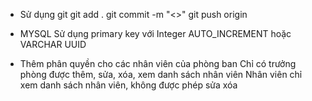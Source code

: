 - Sử dụng git 
git add .
git commit -m "<<messsage>>"
git push origin 

- MYSQL
Sử dụng primary key với Integer AUTO_INCREMENT hoặc VARCHAR UUID

- Thêm phân quyền cho các nhân viên của phòng ban
Chỉ có trưởng phòng được thêm, sửa, xóa, xem danh sách nhân viên
Nhân viên chỉ xem danh sách nhân viên, không được phép sửa xóa
